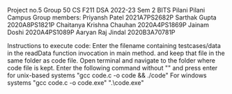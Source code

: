 Project no.5
Group 50
CS F211 DSA 2022-23 Sem 2
BITS Pilani Pilani Campus
Group members:
Priyansh Patel              2021A7PS2682P
Sarthak Gupta               2020A8PS1821P
Chaitanya Krishna Chauhan   2020A4PS1869P
Jainam Doshi                2020A4PS1089P
Aaryan Raj Jindal			2020B3A70781P

Instructions to execute code:
Enter the filename containing testcases/data in the readData function invocation in main method. and keep that file in the same folder as code file.
Open terminal and navigate to the folder where code file is kept. Enter the following command without "" and press enter
for unix-based systems
"gcc code.c -o code && ./code"
For windows systems
"gcc code.c -o code.exe"
".\code.exe" 